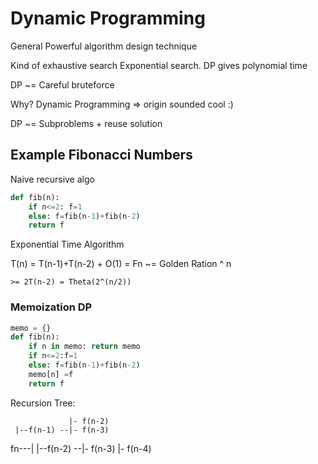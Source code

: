 # Dynamic Programming
General Powerful algorithm design technique

Kind of exhaustive search Exponential search. DP gives polynomial time 

DP ~= Careful bruteforce

Why? Dynamic Programming => origin sounded cool :)

DP ~= Subproblems + reuse solution

## Example Fibonacci Numbers

Naive recursive algo

```python
def fib(n):
	if n<=2: f=1
	else: f=fib(n-1)+fib(n-2)
	return f
```

Exponential Time Algorithm

T(n) = T(n-1)+T(n-2) + O(1)
     = Fn ~= Golden Ration ^ n

    >= 2T(n-2) = Theta(2^(n/2))

### Memoization DP
```python
memo = {}
def fib(n):
	if n in memo: return memo
	if n<=2:f=1
	else: f=fib(n-1)+fib(n-2)
	memo[n] =f
	return f
```

Recursion Tree:

                 |- f(n-2)
     |--f(n-1) --|- f(n-3)
fn---|
     |--f(n-2) --|- f(n-3)
	          |- f(n-4)


